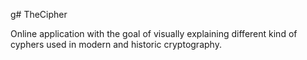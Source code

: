 g# TheCipher

Online application with the goal of visually explaining different kind of cyphers used in modern and historic cryptography.

